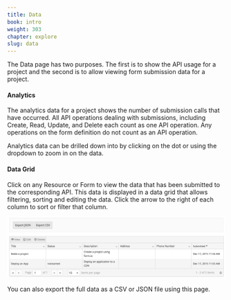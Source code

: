 ```yaml
---
title: Data
book: intro
weight: 303
chapter: explore
slug: data
---
```

The Data page has two purposes. The first is to show the API usage for a project and the second is to allow viewing form submission data for a project.

#### Analytics

The analytics data for a project shows the number of submission calls that have occurred. All API operations dealing with submissions, including Create, Read, Update, and Delete each count as one API operation. Any operations on the form definition do not count as an API operation.

Analytics data can be drilled down into by clicking on the dot or using the dropdown to zoom in on the data.

#### Data Grid

Click on any Resource or Form to view the data that has been submitted to the corresponding API. This data is displayed in a data grid that allows filtering, sorting and editing the data. Click the arrow to the right of each column to sort or filter that column.

![](/assets/img/intro/intro-explore-data.png)

You can also export the full data as a CSV or JSON file using this page.